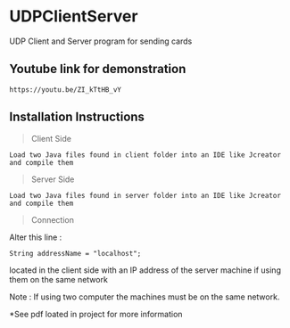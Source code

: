 # UDPClientServer
UDP Client and Server program for sending cards

## Youtube link for demonstration
````
https://youtu.be/ZI_kTtHB_vY
````



## Installation Instructions

> Client Side
````
Load two Java files found in client folder into an IDE like Jcreator and compile them
````

> Server Side
````
Load two Java files found in server folder into an IDE like Jcreator and compile them
````

>Connection

Alter this line :
````
String addressName = "localhost";
````
located in the client side with an IP address of the server machine if using them on the same network


Note : If using two computer the machines must be on the same network.

*See pdf loated in project for more information
